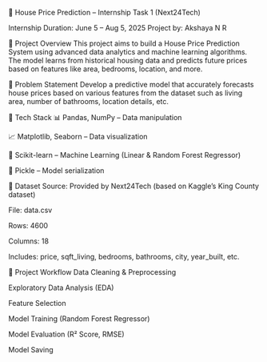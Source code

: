 🏡 House Price Prediction – Internship Task 1 (Next24Tech)

Internship Duration: June 5 – Aug 5, 2025
Project by: Akshaya N R

📌 Project Overview
This project aims to build a House Price Prediction System using advanced data analytics and machine learning algorithms.
The model learns from historical housing data and predicts future prices based on features like area, bedrooms, location, and more.

🧠 Problem Statement
Develop a predictive model that accurately forecasts house prices based on various features from the dataset such as living area, number of bathrooms, location details, etc.

🧰 Tech Stack
📊 Pandas, NumPy – Data manipulation

📈 Matplotlib, Seaborn – Data visualization

🧹 Scikit-learn – Machine Learning (Linear & Random Forest Regressor)

💾 Pickle – Model serialization

📁 Dataset
Source: Provided by Next24Tech (based on Kaggle’s King County dataset)

File: data.csv

Rows: 4600

Columns: 18

Includes: price, sqft_living, bedrooms, bathrooms, city, year_built, etc.

🚀 Project Workflow
Data Cleaning & Preprocessing

Exploratory Data Analysis (EDA)

Feature Selection

Model Training (Random Forest Regressor)

Model Evaluation (R² Score, RMSE)

Model Saving

